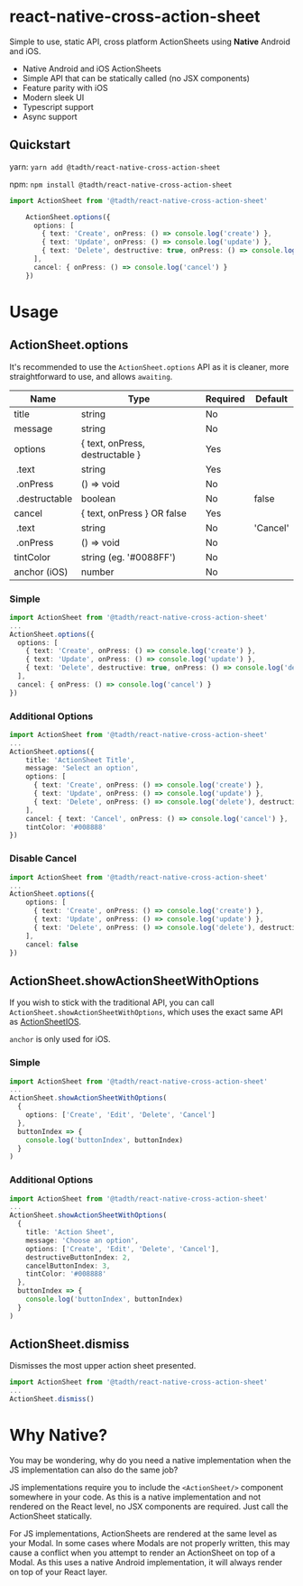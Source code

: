 # react-native-cross-action-sheet

Simple to use, static API, cross platform ActionSheets using **Native** Android and iOS.

- Native Android and iOS ActionSheets
- Simple API that can be statically called (no JSX components)
- Feature parity with iOS
- Modern sleek UI
- Typescript support
- Async support

## Quickstart

yarn: `yarn add @tadth/react-native-cross-action-sheet`

npm: `npm install @tadth/react-native-cross-action-sheet`

```typescript
import ActionSheet from '@tadth/react-native-cross-action-sheet'

    ActionSheet.options({
      options: [
        { text: 'Create', onPress: () => console.log('create') },
        { text: 'Update', onPress: () => console.log('update') },
        { text: 'Delete', destructive: true, onPress: () => console.log('delete')}
      ],
      cancel: { onPress: () => console.log('cancel') }
    })
```

# Usage

## ActionSheet.options

It's recommended to use the `ActionSheet.options` API as it is cleaner, more straightforward to use, and allows `awaiting`.

| Name            | Type                              | Required | Default   |
| ----------------| ----------------------------------| -------- | --------- |
| title           | string                            | No       |           |
| message         | string                            | No       |           |
| options         | { text, onPress, destructable }   | Yes      |           |
| &nbsp;.text     | string                            | Yes      |           |
| &nbsp;.onPress  | () => void                        | No       |           |
| &nbsp;.destructable | boolean                       | No       | false     |
| cancel          | { text, onPress } OR false        | Yes      |           |
| &nbsp;.text     | string                            | No       | 'Cancel'  |
| &nbsp;.onPress  | () => void                        | No       |           |
| tintColor       | string (eg. '#0088FF')            | No       |           |
| anchor (iOS)    | number                            | No       |           |

### Simple
```typescript
import ActionSheet from '@tadth/react-native-cross-action-sheet'
...
ActionSheet.options({
  options: [
    { text: 'Create', onPress: () => console.log('create') },
    { text: 'Update', onPress: () => console.log('update') },
    { text: 'Delete', destructive: true, onPress: () => console.log('delete')}
  ],
  cancel: { onPress: () => console.log('cancel') }
})
```

### Additional Options
```typescript
import ActionSheet from '@tadth/react-native-cross-action-sheet'
...
ActionSheet.options({
    title: 'ActionSheet Title',
    message: 'Select an option',
    options: [
      { text: 'Create', onPress: () => console.log('create') },
      { text: 'Update', onPress: () => console.log('update') },
      { text: 'Delete', onPress: () => console.log('delete'), destructive: true }
    ],
    cancel: { text: 'Cancel', onPress: () => console.log('cancel') },
    tintColor: '#008888'
})
```

### Disable Cancel
```typescript
import ActionSheet from '@tadth/react-native-cross-action-sheet'
...
ActionSheet.options({
    options: [
      { text: 'Create', onPress: () => console.log('create') },
      { text: 'Update', onPress: () => console.log('update') },
      { text: 'Delete', onPress: () => console.log('delete'), destructive: true }
    ],
    cancel: false
})
```


## ActionSheet.showActionSheetWithOptions

If you wish to stick with the traditional API, you can call `ActionSheet.showActionSheetWithOptions`, which uses the exact same API as [ActionSheetIOS](https://reactnative.dev/docs/actionsheetios).

`anchor` is only used for iOS.

### Simple
```typescript
import ActionSheet from '@tadth/react-native-cross-action-sheet'
...
ActionSheet.showActionSheetWithOptions(
  { 
    options: ['Create', 'Edit', 'Delete', 'Cancel'] 
  },
  buttonIndex => {
    console.log('buttonIndex', buttonIndex)
  }
)
```

### Additional Options
```typescript
import ActionSheet from '@tadth/react-native-cross-action-sheet'
...
ActionSheet.showActionSheetWithOptions(
  {
    title: 'Action Sheet',
    message: 'Choose an option',
    options: ['Create', 'Edit', 'Delete', 'Cancel'],
    destructiveButtonIndex: 2,
    cancelButtonIndex: 3,
    tintColor: '#008888'
  },
  buttonIndex => {
    console.log('buttonIndex', buttonIndex)
  }
)
```

## ActionSheet.dismiss
Dismisses the most upper action sheet presented.

```typescript
import ActionSheet from '@tadth/react-native-cross-action-sheet'
...
ActionSheet.dismiss()
```

# Why Native?

You may be wondering, why do you need a native implementation when the JS implementation can also do the same job?

JS implementations require you to include the `<ActionSheet/>` component somewhere in your code. As this is a native implementation and not rendered on the React level, no JSX components are required. Just call the ActionSheet statically.

For JS implementations, ActionSheets are rendered at the same level as your Modal. In some cases where Modals are not properly written, this may cause a conflict when you attempt to render an ActionSheet on top of a Modal. As this uses a native Android implementation, it will always render on top of your React layer.

